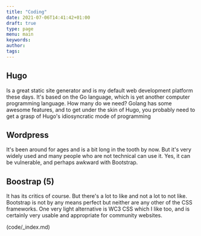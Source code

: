```yaml
---
title: "Coding"
date: 2021-07-06T14:41:42+01:00
draft: true
type: page
menu: main
keywords:
author: 
tags: 
---
```


## Hugo
Is a great static site generator and is my default web development platform these days. It's based on the Go language, which is yet another computer programming language. How many do we need? Golang has some awesome features, and to get under the skin of Hugo, you probably need to get a grasp of Hugo's idiosyncratic mode of programming

## Wordpress
It's been around for ages and is a bit long in the tooth by now. But it's very widely used and many people who are not technical can use it. Yes, it can be vulnerable, and perhaps awkward with Bootstrap. 

## Boostrap (5)
It has its critics of course. But there's a lot to like and not a lot to not like. Bootstrap is not by any means perfect but neither are any other of the CSS frameworks. One very light alternative is WC3 CSS which I like too, and is certainly very usable and appropriate for community websites. 

(code/_index.md)
